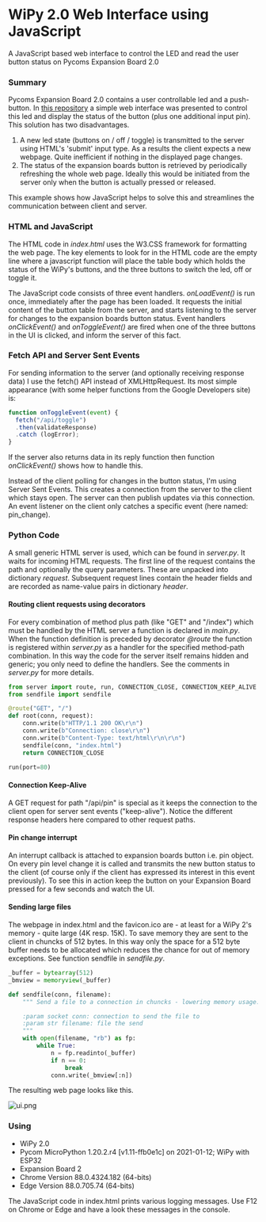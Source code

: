 # WiPy 2.0 Web Interface using JavaScript
A JavaScript based web interface to control the LED and read the user button status on Pycoms Expansion Board 2.0

### Summary
Pycoms Expansion Board 2.0 contains a user controllable led and a push-button. In [this repository](https://github.com/erikdelange/WiPy-2.0-Web-Interface) a simple web interface was presented to control this led and display the status of the button (plus one additional input pin). This solution has two disadvantages.
1. A new led state (buttons on / off / toggle) is transmitted to the server using HTML's 'submit' input type. As a results the client expects a new webpage. Quite inefficient if nothing in the displayed page changes.
2. The status of the expansion boards button is retrieved by periodically refreshing the whole web page. Ideally this would be initiated from the server only when the button is actually pressed or released.

This example shows how JavaScript helps to solve this and streamlines the communication between client and server.

### HTML and JavaScript
The HTML code in *index.html* uses the W3.CSS framework for formatting the web page. The key elements to look for in the HTML code are the empty line where a javascript function will place the table body which holds the status of the WiPy's buttons, and the three buttons to switch the led, off or toggle it.

The JavaScript code consists of three event handlers. *onLoadEvent()* is run once, immediately after the page has been loaded. It requests the initial content of the button table from the server, and starts listening to the server for changes to the expansion boards button status. Event handlers *onClickEvent()* and *onToggleEvent()* are fired when one of the three buttons in the UI is clicked, and inform the server of this fact.

### Fetch API and Server Sent Events
For sending information to the server (and optionally receiving response data) I use the fetch() API instead of XMLHttpRequest. Its most simple appearance (with some helper functions from the Google Developers site) is:
``` JavaScript
function onToggleEvent(event) {
  fetch("/api/toggle")
  .then(validateResponse)
  .catch (logError);
}
```
If the server also returns data in its reply function then function *onClickEvent()* shows how to handle this.

Instead of the client polling for changes in the button status, I'm using Server Sent Events. This creates a connection from the server to the client which stays open. The server can then publish updates via this connection. An event listener on the client only catches a specific event (here named: pin_change).

### Python Code
A small generic HTML server is used, which can be found in *server.py*. It waits for incoming HTML requests. The first line of the request contains the path and optionally the query parameters. These are unpacked into dictionary *request*. Subsequent request lines contain the header fields and are recorded as name-value pairs in dictionary *header*.

#### Routing client requests using decorators
For every combination of method plus path (like "GET" and "/index") which must be handled by the HTML server a function is declared in *main.py*. When the function definition is preceded by decorator *@route* the function is registered within *server.py* as a handler for the specified method-path combination. In this way the code for the server itself remains hidden and generic; you only need to define the handlers. See the comments in *server.py* for more details.
``` python
from server import route, run, CONNECTION_CLOSE, CONNECTION_KEEP_ALIVE
from sendfile import sendfile

@route("GET", "/")
def root(conn, request):
    conn.write(b"HTTP/1.1 200 OK\r\n")
    conn.write(b"Connection: close\r\n")
    conn.write(b"Content-Type: text/html\r\n\r\n")
    sendfile(conn, "index.html")
    return CONNECTION_CLOSE

run(port=80)
```
#### Connection Keep-Alive
A GET request for path "/api/pin" is special as it keeps the connection to the client open for server sent events ("keep-alive"). Notice the different response headers here compared to other request paths.

#### Pin change interrupt
An interrupt callback is attached to expansion boards button i.e. pin object. On every pin level change it is called and transmits the new button status to the client (of course only if the client has expressed its interest in this event previously). To see this in action keep the button on your Expansion Board pressed for a few seconds and watch the UI.

#### Sending large files
The webpage in index.html and the favicon.ico are - at least for a WiPy 2's memory - quite large (4K resp. 15K). To save memory they are sent to the client in chuncks of 512 bytes. In this way only the space for a 512 byte buffer needs to be allocated which reduces the chance for out of memory exceptions. See function sendfile in *sendfile.py*.
``` python
_buffer = bytearray(512)
_bmview = memoryview(_buffer)

def sendfile(conn, filename):
    """ Send a file to a connection in chuncks - lowering memory usage.

    :param socket conn: connection to send the file to
    :param str filename: file the send
    """
    with open(filename, "rb") as fp:
        while True:
            n = fp.readinto(_buffer)
            if n == 0:
                break
            conn.write(_bmview[:n])
```
The resulting web page looks like this.

![ui.png](https://github.com/erikdelange/WiPy-2.0-Web-Interface-using-JavaScript/blob/master/ui.png)

### Using
* WiPy 2.0
* Pycom MicroPython 1.20.2.r4 [v1.11-ffb0e1c] on 2021-01-12; WiPy with ESP32
* Expansion Board 2
* Chrome Version 88.0.4324.182 (64-bits)
* Edge Version 88.0.705.74 (64-bits)

The JavaScript code in index.html prints various logging messages. Use F12 on Chrome or Edge and have a look these messages in the console.
